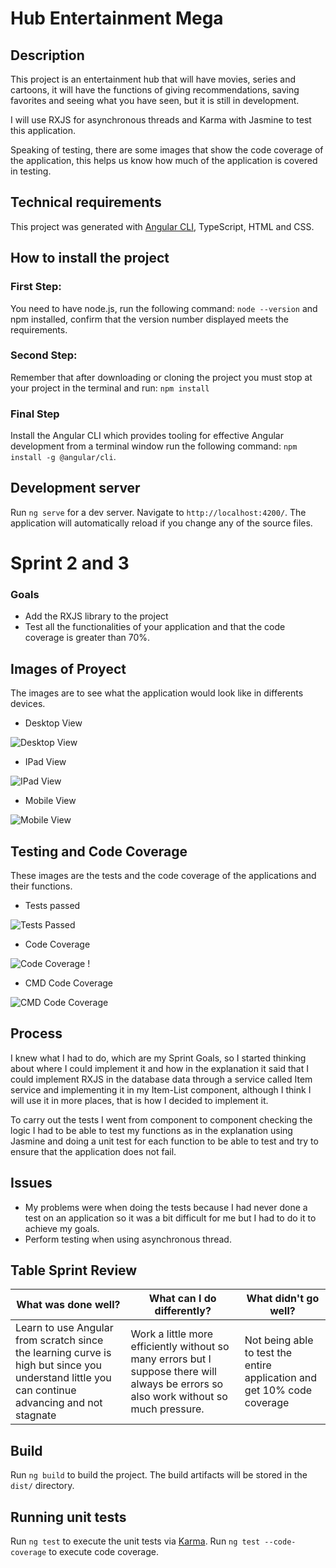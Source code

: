 # Hub Entertainment Mega


## Description

This project is an entertainment hub that will have movies, series and cartoons, it will have the functions of giving recommendations, saving favorites and seeing what you have seen, but it is still in development.

I will use RXJS for asynchronous threads and Karma with Jasmine to test this application.

Speaking of testing, there are some images that show the code coverage of the application, this helps us know how much of the application is covered in testing.

## Technical requirements

This project was generated with [Angular CLI](https://github.com/angular/angular-cli), TypeScript, HTML and CSS.

## How to install the project

### First Step: 

You need to have node.js, run the following command: `node --version` and npm installed, confirm that the version number displayed meets the requirements.

### Second Step: 
Remember that after downloading or cloning the project you must stop at your project in the terminal and run: `npm install`

### Final Step 

Install the Angular CLI which provides tooling for effective Angular development from a terminal window run the following command: `npm install -g @angular/cli`.

## Development server

Run `ng serve` for a dev server. Navigate to `http://localhost:4200/`. The application will automatically reload if you change any of the source files.

# Sprint 2 and 3

### Goals

- Add the RXJS library to the project
- Test all the functionalities of your application and that the code coverage is greater than 70%.

## Images of Proyect

The images are to see what the application would look like in differents devices.

- Desktop View

![Desktop View](/public/Desktop_View.webp)
- IPad View

![IPad View](/public/IPad_View.webp)
- Mobile View

![Mobile View](/public/Mobile_View.webp)

## Testing and Code Coverage

These images are the tests and the code coverage of the applications and their functions.

- Tests passed

![Tests Passed](/public/Tests_Passed.webp)
- Code Coverage

![Code Coverage](/public/Code_Coverage.webp)
!
- CMD Code Coverage

![CMD Code Coverage](/public/CMD_CodeCoverage.webp)

## Process

I knew what I had to do, which are my Sprint Goals, so I started thinking about where I could implement it and how in the explanation it said that I could implement RXJS in the database data through a service called Item service and implementing it in my Item-List component, although I think I will use it in more places, that is how I decided to implement it.

To carry out the tests I went from component to component checking the logic I had to be able to test my functions as in the explanation using Jasmine and doing a unit test for each function to be able to test and try to ensure that the application does not fail.

## Issues

- My problems were when doing the tests because I had never done a test on an application so it was a bit difficult for me but I had to do it to achieve my goals.
- Perform testing when using asynchronous thread.

## Table Sprint Review

| What was done well? | What can I do differently? | What didn't go well? |
------------------|----------------------------|-----------------------
| Learn to use Angular from scratch since the learning curve is high but since you understand little you can continue advancing and not stagnate | Work a little more efficiently without so many errors but I suppose there will always be errors so also work without so much pressure. | Not being able to test the entire application and get 10% code coverage |

## Build

Run `ng build` to build the project. The build artifacts will be stored in the `dist/` directory.

## Running unit tests

Run `ng test` to execute the unit tests via [Karma](https://karma-runner.github.io).
Run `ng test --code-coverage` to execute code coverage.
